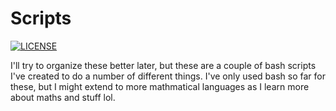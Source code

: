 # Scripts

[![LICENSE](https://img.shields.io/badge/license-MIT-lightgrey.svg)](https://raw.githubusercontent.com/dennisfarmer/scripts/master/LICENSE)

I'll try to organize these better later, but these are a couple of bash scripts I've created to do a number of different things. I've only used bash so far for these, but I might extend to more mathmatical languages as I learn more about maths and stuff lol.
